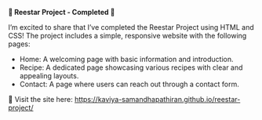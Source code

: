 **🎉 Reestar Project - Completed 🎉**

I’m excited to share that I’ve completed the Reestar Project using HTML and CSS! The project includes a simple, responsive website with the following pages:

* Home: A welcoming page with basic information and introduction.
* Recipe: A dedicated page showcasing various recipes with clear and appealing layouts.
* Contact: A page where users can reach out through a contact form.

🔗 Visit the site here: https://kaviya-samandhapathiran.github.io/reestar-project/
